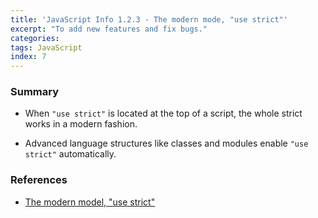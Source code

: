 ```yaml
---
title: 'JavaScript Info 1.2.3 - The modern mode, "use strict"'
excerpt: "To add new features and fix bugs."
categories:
tags: JavaScript
index: 7
---
```


### Summary

- When `"use strict"` is located at the top of a script, the whole strict works in a modern fashion.

- Advanced language structures like classes and modules enable `"use strict"` automatically.

### References

- [The modern model, "use strict"](https://javascript.info/strict-mode)
